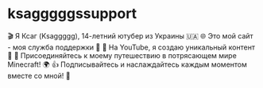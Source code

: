 # ksagggggssupport
🎬 Я Ксаг (Ksaggggg), 14-летний ютубер из Украины 🇺🇦
🌐 Это мой сайт - моя служба поддержки 🙌
🎥 На YouTube, я создаю уникальный контент 🌟
🚀 Присоединяйтесь к моему путешествию в потрясающем мире Minecraft! 🌍
👍 Подписывайтесь и наслаждайтесь каждым моментом вместе со мной! 🎉
